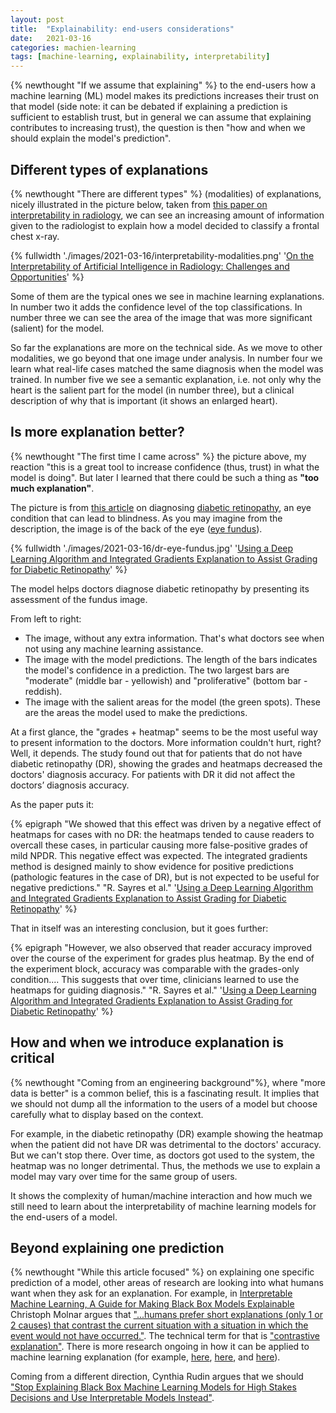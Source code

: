 ```yaml
---
layout: post
title:  "Explainability: end-users considerations"
date:   2021-03-16
categories: machien-learning
tags: [machine-learning, explainability, interpretability]
---
```


{% newthought "If we assume that explaining" %} to the end-users how a machine learning (ML) model makes its predictions increases their trust on that model (side note: it can be debated if explaining a prediction is sufficient to establish trust, but in general we can assume that explaining contributes to increasing trust), the question is then "how and when we should explain the model's prediction".

<!--more-->

## Different types of explanations

{% newthought "There are different types" %} (modalities) of explanations, nicely illustrated in the picture below, taken from [this paper on interpretability in radiology](https://pubs.rsna.org/doi/abs/10.1148/ryai.2020190043), we can see an increasing amount of information given to the radiologist to explain how a model decided to classify a frontal chest x-ray.

{% fullwidth './images/2021-03-16/interpretability-modalities.png' '<a href="https://pubs.rsna.org/doi/full/10.1148/ryai.2020190043">On the Interpretability of Artificial Intelligence in Radiology: Challenges and Opportunities</a>' %}

Some of them are the typical ones we see in machine learning explanations. In number two it adds the confidence level of the top classifications. In number three we can see the area of the image that was more significant (salient) for the model.

So far the explanations are more on the technical side. As we move to other modalities, we go beyond that one image under analysis. In number four we learn what real-life cases matched the same diagnosis when the model was trained. In number five we see a semantic explanation, i.e. not only why the heart is the salient part for the model (in number three), but a clinical description of why that is important (it shows an enlarged heart).

## Is more explanation better?

{% newthought "The first time I came across" %} the picture above, my reaction "this is a great tool to increase confidence (thus, trust) in what the model is doing". But later I learned that there could be such a thing as **"too much explanation"**.

The picture is from [this article](https://www.aaojournal.org/article/S0161-6420(18)31575-6/fulltext) on diagnosing [diabetic retinopathy](https://www.nei.nih.gov/learn-about-eye-health/eye-conditions-and-diseases/diabetic-retinopathy), an eye condition that can lead to blindness. As you may imagine from the description, the image is of the back of the eye ([eye fundus](https://en.wikipedia.org/wiki/Fundus_(eye))).

{% fullwidth './images/2021-03-16/dr-eye-fundus.jpg' '<a href="https://www.aaojournal.org/article/S0161-6420(18)31575-6/fulltext">Using a Deep Learning Algorithm and Integrated Gradients Explanation to Assist Grading for Diabetic Retinopathy</a>' %}

The model helps doctors diagnose diabetic retinopathy by presenting its assessment of the fundus image.

From left to right:

- The image, without any extra information. That's what doctors see when not using any machine learning assistance.
- The image with the model predictions. The length of the bars indicates the model's confidence in a prediction. The two largest bars are "moderate" (middle bar - yellowish) and "proliferative" (bottom bar - reddish).
- The image with the salient areas for the model (the green spots). These are the areas the model used to make the predictions.

At a first glance, the "grades + heatmap" seems to be the most useful way to present information to the doctors. More information couldn't hurt, right? Well, it depends. The study found out that for patients that do not have diabetic retinopathy (DR), showing the grades and heatmaps decreased the doctors' diagnosis accuracy. For patients with DR it did not affect the doctors’ diagnosis accuracy.

As the paper puts it:

{% epigraph
"We showed that this effect was driven by a negative effect of heatmaps for cases with no DR: the heatmaps tended to cause readers to overcall these cases, in particular causing more false-positive grades of mild NPDR. This negative effect was expected. The integrated gradients method is designed mainly to show evidence for positive predictions (pathologic features in the case of DR), but is not expected to be useful for negative predictions."
"R. Sayres et al." '<a href="https://www.aaojournal.org/article/S0161-6420(18)31575-6/fulltext">Using a Deep Learning Algorithm and Integrated Gradients Explanation to Assist Grading for Diabetic Retinopathy</a>'
%}

That in itself was an interesting conclusion, but it goes further:

{% epigraph
"However, we also observed that reader accuracy improved over the course of the experiment for grades plus heatmap. By the end of the experiment block, accuracy was comparable with the grades-only condition.... This suggests that over time, clinicians learned to use the heatmaps for guiding diagnosis."
"R. Sayres et al." '<a href="https://www.aaojournal.org/article/S0161-6420(18)31575-6/fulltext">Using a Deep Learning Algorithm and Integrated Gradients Explanation to Assist Grading for Diabetic Retinopathy</a>'
%}

## How and when we introduce explanation is critical

{% newthought "Coming from an engineering background"%}, where "more data is better" is a common belief, this is a fascinating result. It implies that we should not dump all the information to the users of a model but choose carefully what to display based on the context.

For example, in the diabetic retinopathy (DR) example showing the heatmap when the patient did not have DR was detrimental to the doctors' accuracy. But we can't stop there. Over time, as doctors got used to the system, the heatmap was no longer detrimental. Thus, the methods we use to explain a model may vary over time for the same group of users.

It shows the complexity of human/machine interaction and how much we still need to learn about the interpretability of machine learning models for the end-users of a model.

## Beyond explaining one prediction

{% newthought "While this article focused" %} on explaining one specific prediction of a model, other areas of research are looking into what humans want when they ask for an explanation. For example, in [Interpretable Machine Learning, A Guide for Making Black Box Models Explainable](https://christophm.github.io/interpretable-ml-book/) Christoph Molnar argues that ["...humans prefer short explanations (only 1 or 2 causes) that contrast the current situation with a situation in which the event would not have occurred."](https://christophm.github.io/interpretable-ml-book/explanation.html).  The technical term for that is ["contrastive explanation"](https://philpapers.org/rec/LIPCE). There is more research ongoing in how it can be applied to machine learning explanation (for example, [here](https://arxiv.org/abs/2103.01378), [here](https://arxiv.org/abs/1802.07623), and [here](https://arxiv.org/abs/1806.10574)).

Coming from a different direction, Cynthia Rudin argues that we should ["Stop Explaining Black Box Machine Learning Models for High Stakes Decisions and Use Interpretable Models Instead"](https://arxiv.org/abs/1811.10154).
